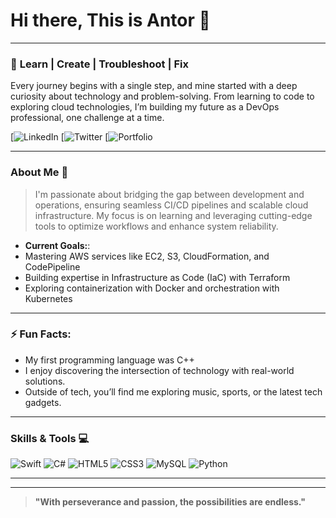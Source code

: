 # Hi there, This is Antor 👋

---

### 🌟 **Learn | Create | Troubleshoot | Fix**  
Every journey begins with a single step, and mine started with a deep curiosity about technology and problem-solving. From learning to code to exploring cloud technologies, I’m building my future as a DevOps professional, one challenge at a time. 

[![LinkedIn]()
[![Twitter]()
[![Portfolio]()

---

### About Me 📝

> I'm passionate about bridging the gap between development and operations, ensuring seamless CI/CD pipelines and scalable cloud infrastructure. My focus is on learning and leveraging cutting-edge tools to optimize workflows and enhance system reliability.

- **Current Goals:**:
 - Mastering AWS services like EC2, S3, CloudFormation, and CodePipeline
 - Building expertise in Infrastructure as Code (IaC) with Terraform
 - Exploring containerization with Docker and orchestration with Kubernetes
 

---

### ⚡ Fun Facts:
- My first programming language was C++
- I enjoy discovering the intersection of technology with real-world solutions.
- Outside of tech, you’ll find me exploring music, sports, or the latest tech gadgets. 

---

### Skills & Tools 💻
<p>
  <img src="https://img.shields.io/badge/Swift-FA7343?logo=swift&logoColor=white" alt="Swift">
  <img src="https://img.shields.io/badge/C%23-239120?logo=csharp&logoColor=white" alt="C#">
  <img src="https://img.shields.io/badge/HTML5-E34F26?logo=html5&logoColor=white" alt="HTML5">
  <img src="https://img.shields.io/badge/CSS3-1572B6?logo=css3&logoColor=white" alt="CSS3">
  <img src="https://img.shields.io/badge/MySQL-4479A1?logo=mysql&logoColor=white" alt="MySQL">
  <img src="https://img.shields.io/badge/Python-3776AB?logo=python&logoColor=white" alt="Python">
</p>

---

---

> **"With perseverance and passion, the possibilities are endless."**
